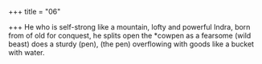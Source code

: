 +++
title = "06"

+++
He who is self-strong like a mountain, lofty and powerful Indra, born  from of old for conquest,
he splits open the *cowpen as a fearsome (wild beast) does a sturdy
(pen), (the pen) overflowing with goods like a bucket with water.